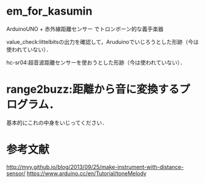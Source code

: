 # em_for_kasumin
ArduinoUNO + 赤外線距離センサー でトロンボーン的な義手楽器

value_check:littelbitsの出力を確認して，Aruduinoでいじろうとした形跡（今は使われていない）．

hc-sr04:超音波距離センサーを使おうとした形跡（今は使われていない）．

# range2buzz:距離から音に変換するプログラム．
基本的にこれの中身をいじってください．

# 参考文献
http://myy.github.io/blog/2013/09/25/make-instrument-with-distance-sensor/
https://www.arduino.cc/en/Tutorial/toneMelody
